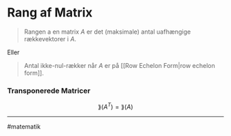 # Rang af Matrix
> Rangen a en matrix $A$ er det (maksimale) antal uafhængige rækkevektorer i $A$.

Eller
> Antal ikke-nul-rækker når $A$ er på [[Row Echelon Form|row echelon form]].

### Transponerede Matricer
$$\rang(A^{T})= \rang(A)$$

---
#matematik 